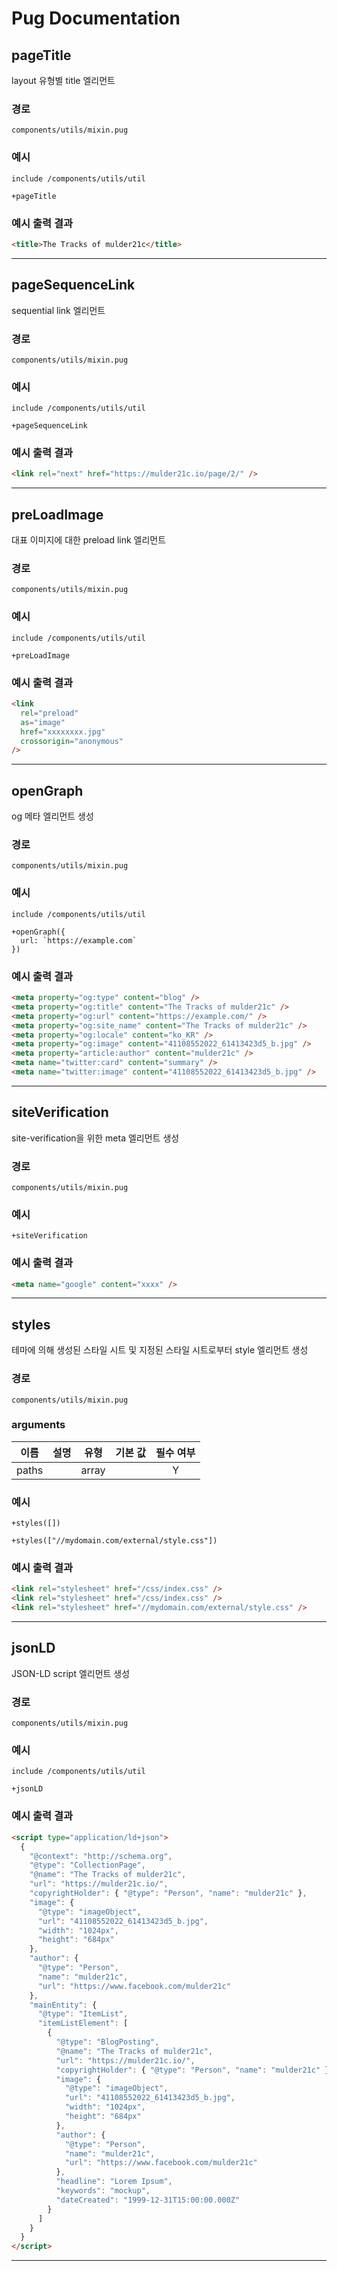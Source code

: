 # Pug Documentation

## pageTitle

layout 유형별 title 엘리먼트


### 경로

`components/utils/mixin.pug`


### 예시

```jade
include /components/utils/util

+pageTitle
```


### 예시 출력 결과

```html
<title>The Tracks of mulder21c</title>

```


---


## pageSequenceLink

sequential link 엘리먼트


### 경로

`components/utils/mixin.pug`


### 예시

```jade
include /components/utils/util

+pageSequenceLink
```


### 예시 출력 결과

```html
<link rel="next" href="https://mulder21c.io/page/2/" />

```


---


## preLoadImage

대표 이미지에 대한 preload link 엘리먼트


### 경로

`components/utils/mixin.pug`


### 예시

```jade
include /components/utils/util

+preLoadImage
```


### 예시 출력 결과

```html
<link
  rel="preload"
  as="image"
  href="xxxxxxxx.jpg"
  crossorigin="anonymous"
/>

```


---


## openGraph

og 메타 엘리먼트 생성


### 경로

`components/utils/mixin.pug`


### 예시

```jade
include /components/utils/util

+openGraph({
  url: `https://example.com`
})
```


### 예시 출력 결과

```html
<meta property="og:type" content="blog" />
<meta property="og:title" content="The Tracks of mulder21c" />
<meta property="og:url" content="https://example.com/" />
<meta property="og:site_name" content="The Tracks of mulder21c" />
<meta property="og:locale" content="ko_KR" />
<meta property="og:image" content="41108552022_61413423d5_b.jpg" />
<meta property="article:author" content="mulder21c" />
<meta name="twitter:card" content="summary" />
<meta name="twitter:image" content="41108552022_61413423d5_b.jpg" />

```


---


## siteVerification

site-verification을 위한 meta 엘리먼트 생성


### 경로

`components/utils/mixin.pug`


### 예시

```jade
+siteVerification
```


### 예시 출력 결과

```html
<meta name="google" content="xxxx" />

```


---


## styles

테마에 의해 생성된 스타일 시트 및 지정된 스타일 시트로부터
style 엘리먼트 생성



### 경로

`components/utils/mixin.pug`


### arguments

|이름|설명|유형|기본 값|필수 여부|
|:---:|:---|:---:|:---:|:---:|
|paths||array||Y|



### 예시

```jade
+styles([])
```
```jade
+styles(["//mydomain.com/external/style.css"])
```


### 예시 출력 결과

```html
<link rel="stylesheet" href="/css/index.css" />
<link rel="stylesheet" href="/css/index.css" />
<link rel="stylesheet" href="//mydomain.com/external/style.css" />

```


---


## jsonLD

JSON-LD script 엘리먼트 생성


### 경로

`components/utils/mixin.pug`


### 예시

```jade
include /components/utils/util

+jsonLD
```


### 예시 출력 결과

```html
<script type="application/ld+json">
  {
    "@context": "http://schema.org",
    "@type": "CollectionPage",
    "@name": "The Tracks of mulder21c",
    "url": "https://mulder21c.io/",
    "copyrightHolder": { "@type": "Person", "name": "mulder21c" },
    "image": {
      "@type": "imageObject",
      "url": "41108552022_61413423d5_b.jpg",
      "width": "1024px",
      "height": "684px"
    },
    "author": {
      "@type": "Person",
      "name": "mulder21c",
      "url": "https://www.facebook.com/mulder21c"
    },
    "mainEntity": {
      "@type": "ItemList",
      "itemListElement": [
        {
          "@type": "BlogPosting",
          "@name": "The Tracks of mulder21c",
          "url": "https://mulder21c.io/",
          "copyrightHolder": { "@type": "Person", "name": "mulder21c" },
          "image": {
            "@type": "imageObject",
            "url": "41108552022_61413423d5_b.jpg",
            "width": "1024px",
            "height": "684px"
          },
          "author": {
            "@type": "Person",
            "name": "mulder21c",
            "url": "https://www.facebook.com/mulder21c"
          },
          "headline": "Lorem Ipsum",
          "keywords": "mockup",
          "dateCreated": "1999-12-31T15:00:00.000Z"
        }
      ]
    }
  }
</script>

```


---
